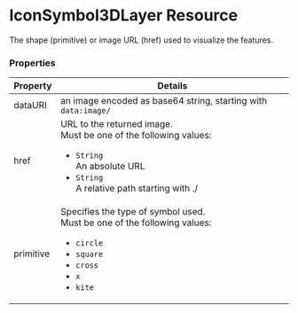 # IconSymbol3DLayer Resource

The shape (primitive) or image URL (href) used to visualize the features.

### Properties

| Property | Details
| --- | ---
| dataURI | an image encoded as base64 string, starting with `data:image/`
| href | URL to the returned image.<br>Must be one of the following values:<ul><li>`String`<br>An absolute URL</li><li>`String`<br>A relative path starting with ./</li></ul>
| primitive | Specifies the type of symbol used.<br>Must be one of the following values:<ul><li>`circle`</li><li>`square`</li><li>`cross`</li><li>`x`</li><li>`kite`</li></ul>



